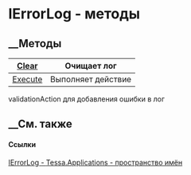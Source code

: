 # IErrorLog - методы
##  __Методы
[Clear](M_Tessa_Applications_IErrorLog_Clear.htm)|  Очищает лог  
---|---  
[Execute](M_Tessa_Applications_IErrorLog_Execute.htm)|  Выполняет действие
validationAction для добавления ошибки в лог  
## __См. также
#### Ссылки
[IErrorLog - ](T_Tessa_Applications_IErrorLog.htm)
[Tessa.Applications - пространство имён](N_Tessa_Applications.htm)
